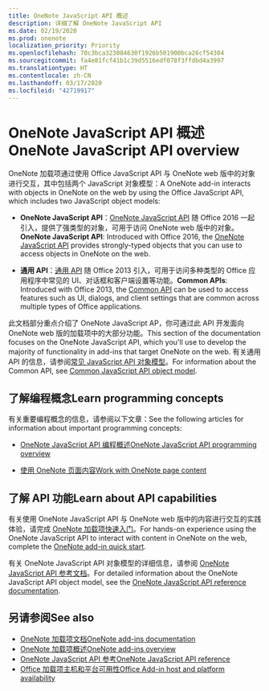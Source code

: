 ```yaml
---
title: OneNote JavaScript API 概述
description: 详细了解 OneNote JavaScript API
ms.date: 02/19/2020
ms.prod: onenote
localization_priority: Priority
ms.openlocfilehash: 70c3bca323084630f1926b501900bca26cf54304
ms.sourcegitcommit: fa4e81fcf41b1c39d5516edf078f3ffdbd4a3997
ms.translationtype: HT
ms.contentlocale: zh-CN
ms.lasthandoff: 03/17/2020
ms.locfileid: "42719917"
---
```

# <a name="onenote-javascript-api-overview"></a><span data-ttu-id="9f23d-103">OneNote JavaScript API 概述</span><span class="sxs-lookup"><span data-stu-id="9f23d-103">OneNote JavaScript API overview</span></span>

<span data-ttu-id="9f23d-104">OneNote 加载项通过使用 Office JavaScript API 与 OneNote web 版中的对象进行交互，其中包括两个 JavaScript 对象模型：</span><span class="sxs-lookup"><span data-stu-id="9f23d-104">A OneNote add-in interacts with objects in OneNote on the web by using the Office JavaScript API, which includes two JavaScript object models:</span></span>

* <span data-ttu-id="9f23d-105">**OneNote JavaScript API**：[OneNote JavaScript API](/javascript/api/onenote) 随 Office 2016 一起引入，提供了强类型的对象，可用于访问 OneNote web 版中的对象。</span><span class="sxs-lookup"><span data-stu-id="9f23d-105">**OneNote JavaScript API**: Introduced with Office 2016, the [OneNote JavaScript API](/javascript/api/onenote) provides strongly-typed objects that you can use to access objects in OneNote on the web.</span></span> 

* <span data-ttu-id="9f23d-106">**通用 API**：[通用 API](/javascript/api/office) 随 Office 2013 引入，可用于访问多种类型的 Office 应用程序中常见的 UI、对话框和客户端设置等功能。</span><span class="sxs-lookup"><span data-stu-id="9f23d-106">**Common APIs**: Introduced with Office 2013, the [Common API](/javascript/api/office) can be used to access features such as UI, dialogs, and client settings that are common across multiple types of Office applications.</span></span>

<span data-ttu-id="9f23d-107">此文档部分重点介绍了 OneNote JavaScript AP，你可通过此 API 开发面向 OneNote web 版的加载项中的大部分功能。</span><span class="sxs-lookup"><span data-stu-id="9f23d-107">This section of the documentation focuses on the OneNote JavaScript API, which you'll use to develop the majority of functionality in add-ins that target OneNote on the web.</span></span> <span data-ttu-id="9f23d-108">有关通用 API 的信息，请参阅[常见 JavaScript API 对象模型](../../develop/office-javascript-api-object-model.md)。</span><span class="sxs-lookup"><span data-stu-id="9f23d-108">For information about the Common API, see [Common JavaScript API object model](../../develop/office-javascript-api-object-model.md).</span></span> 

## <a name="learn-programming-concepts"></a><span data-ttu-id="9f23d-109">了解编程概念</span><span class="sxs-lookup"><span data-stu-id="9f23d-109">Learn programming concepts</span></span>

<span data-ttu-id="9f23d-110">有关重要编程概念的信息，请参阅以下文章：</span><span class="sxs-lookup"><span data-stu-id="9f23d-110">See the following articles for information about important programming concepts:</span></span>

- [<span data-ttu-id="9f23d-111">OneNote JavaScript API 编程概述</span><span class="sxs-lookup"><span data-stu-id="9f23d-111">OneNote JavaScript API programming overview</span></span>](../../onenote/onenote-add-ins-programming-overview.md)

- [<span data-ttu-id="9f23d-112">使用 OneNote 页面内容</span><span class="sxs-lookup"><span data-stu-id="9f23d-112">Work with OneNote page content</span></span>](../../onenote/onenote-add-ins-page-content.md)

## <a name="learn-about-api-capabilities"></a><span data-ttu-id="9f23d-113">了解 API 功能</span><span class="sxs-lookup"><span data-stu-id="9f23d-113">Learn about API capabilities</span></span>

<span data-ttu-id="9f23d-114">有关使用 OneNote JavaScript API 与 OneNote web 版中的内容进行交互的实践体验，请完成 [OneNote 加载项快速入门](../../quickstarts/onenote-quickstart.md)。</span><span class="sxs-lookup"><span data-stu-id="9f23d-114">For hands-on experience using the OneNote JavaScript API to interact with content in OneNote on the web, complete the [OneNote add-in quick start](../../quickstarts/onenote-quickstart.md).</span></span> 

<span data-ttu-id="9f23d-115">有关 OneNote JavaScript API 对象模型的详细信息，请参阅 [OneNote JavaScript API 参考文档](/javascript/api/onenote)。</span><span class="sxs-lookup"><span data-stu-id="9f23d-115">For detailed information about the OneNote JavaScript API object model, see the [OneNote JavaScript API reference documentation](/javascript/api/onenote).</span></span>

## <a name="see-also"></a><span data-ttu-id="9f23d-116">另请参阅</span><span class="sxs-lookup"><span data-stu-id="9f23d-116">See also</span></span>

- [<span data-ttu-id="9f23d-117">OneNote 加载项文档</span><span class="sxs-lookup"><span data-stu-id="9f23d-117">OneNote add-ins documentation</span></span>](../../onenote/index.md)
- [<span data-ttu-id="9f23d-118">OneNote 加载项概述</span><span class="sxs-lookup"><span data-stu-id="9f23d-118">OneNote add-ins overview</span></span>](../../onenote/onenote-add-ins-programming-overview.md)
- [<span data-ttu-id="9f23d-119">OneNote JavaScript API 参考</span><span class="sxs-lookup"><span data-stu-id="9f23d-119">OneNote JavaScript API reference</span></span>](/javascript/api/onenote)
- [<span data-ttu-id="9f23d-120">Office 加载项主机和平台可用性</span><span class="sxs-lookup"><span data-stu-id="9f23d-120">Office Add-in host and platform availability</span></span>](../../overview/office-add-in-availability.md)

